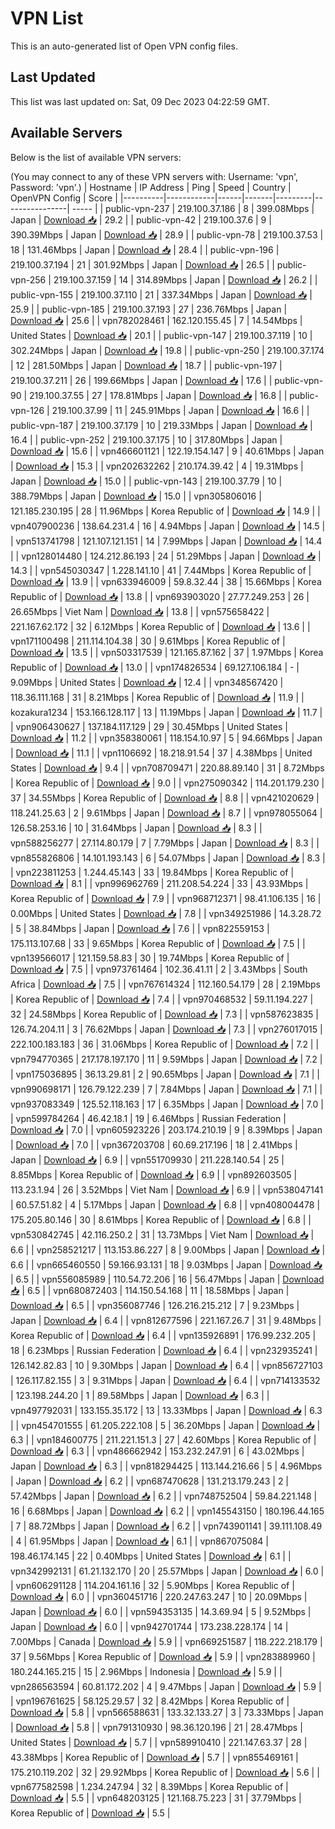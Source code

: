 # VPN List

This is an auto-generated list of Open VPN config files.

## Last Updated

This list was last updated on: Sat, 09 Dec 2023 04:22:59 GMT.

## Available Servers

Below is the list of available VPN servers:

(You may connect to any of these VPN servers with: Username: 'vpn', Password: 'vpn'.)
| Hostname | IP Address | Ping | Speed | Country | OpenVPN Config | Score |
|----------|------------|------|-------|---------|----------------| ----- |
| public-vpn-237 | 219.100.37.186 | 8 | 399.08Mbps | Japan | [Download 📥](./configs/server_0_JP.ovpn) | 29.2 |
| public-vpn-42 | 219.100.37.6 | 9 | 390.39Mbps | Japan | [Download 📥](./configs/server_1_JP.ovpn) | 28.9 |
| public-vpn-78 | 219.100.37.53 | 18 | 131.46Mbps | Japan | [Download 📥](./configs/server_2_JP.ovpn) | 28.4 |
| public-vpn-196 | 219.100.37.194 | 21 | 301.92Mbps | Japan | [Download 📥](./configs/server_3_JP.ovpn) | 26.5 |
| public-vpn-256 | 219.100.37.159 | 14 | 314.89Mbps | Japan | [Download 📥](./configs/server_4_JP.ovpn) | 26.2 |
| public-vpn-155 | 219.100.37.110 | 21 | 337.34Mbps | Japan | [Download 📥](./configs/server_5_JP.ovpn) | 25.9 |
| public-vpn-185 | 219.100.37.193 | 27 | 236.76Mbps | Japan | [Download 📥](./configs/server_6_JP.ovpn) | 25.6 |
| vpn782028461 | 162.120.155.45 | 7 | 14.54Mbps | United States | [Download 📥](./configs/server_7_US.ovpn) | 20.1 |
| public-vpn-147 | 219.100.37.119 | 10 | 302.24Mbps | Japan | [Download 📥](./configs/server_8_JP.ovpn) | 19.8 |
| public-vpn-250 | 219.100.37.174 | 12 | 281.50Mbps | Japan | [Download 📥](./configs/server_9_JP.ovpn) | 18.7 |
| public-vpn-197 | 219.100.37.211 | 26 | 199.66Mbps | Japan | [Download 📥](./configs/server_10_JP.ovpn) | 17.6 |
| public-vpn-90 | 219.100.37.55 | 27 | 178.81Mbps | Japan | [Download 📥](./configs/server_11_JP.ovpn) | 16.8 |
| public-vpn-126 | 219.100.37.99 | 11 | 245.91Mbps | Japan | [Download 📥](./configs/server_12_JP.ovpn) | 16.6 |
| public-vpn-187 | 219.100.37.179 | 10 | 219.33Mbps | Japan | [Download 📥](./configs/server_13_JP.ovpn) | 16.4 |
| public-vpn-252 | 219.100.37.175 | 10 | 317.80Mbps | Japan | [Download 📥](./configs/server_14_JP.ovpn) | 15.6 |
| vpn466601121 | 122.19.154.147 | 9 | 40.61Mbps | Japan | [Download 📥](./configs/server_15_JP.ovpn) | 15.3 |
| vpn202632262 | 210.174.39.42 | 4 | 19.31Mbps | Japan | [Download 📥](./configs/server_16_JP.ovpn) | 15.0 |
| public-vpn-143 | 219.100.37.79 | 10 | 388.79Mbps | Japan | [Download 📥](./configs/server_17_JP.ovpn) | 15.0 |
| vpn305806016 | 121.185.230.195 | 28 | 11.96Mbps | Korea Republic of | [Download 📥](./configs/server_18_KR.ovpn) | 14.9 |
| vpn407900236 | 138.64.231.4 | 16 | 4.94Mbps | Japan | [Download 📥](./configs/server_19_JP.ovpn) | 14.5 |
| vpn513741798 | 121.107.121.151 | 14 | 7.99Mbps | Japan | [Download 📥](./configs/server_20_JP.ovpn) | 14.4 |
| vpn128014480 | 124.212.86.193 | 24 | 51.29Mbps | Japan | [Download 📥](./configs/server_21_JP.ovpn) | 14.3 |
| vpn545030347 | 1.228.141.10 | 41 | 7.44Mbps | Korea Republic of | [Download 📥](./configs/server_22_KR.ovpn) | 13.9 |
| vpn633946009 | 59.8.32.44 | 38 | 15.66Mbps | Korea Republic of | [Download 📥](./configs/server_23_KR.ovpn) | 13.8 |
| vpn693903020 | 27.77.249.253 | 26 | 26.65Mbps | Viet Nam | [Download 📥](./configs/server_24_VN.ovpn) | 13.8 |
| vpn575658422 | 221.167.62.172 | 32 | 6.12Mbps | Korea Republic of | [Download 📥](./configs/server_25_KR.ovpn) | 13.6 |
| vpn171100498 | 211.114.104.38 | 30 | 9.61Mbps | Korea Republic of | [Download 📥](./configs/server_26_KR.ovpn) | 13.5 |
| vpn503317539 | 121.165.87.162 | 37 | 1.97Mbps | Korea Republic of | [Download 📥](./configs/server_27_KR.ovpn) | 13.0 |
| vpn174826534 | 69.127.106.184 | - | 9.09Mbps | United States | [Download 📥](./configs/server_28_US.ovpn) | 12.4 |
| vpn348567420 | 118.36.111.168 | 31 | 8.21Mbps | Korea Republic of | [Download 📥](./configs/server_29_KR.ovpn) | 11.9 |
| kozakura1234 | 153.166.128.117 | 13 | 11.19Mbps | Japan | [Download 📥](./configs/server_30_JP.ovpn) | 11.7 |
| vpn906430627 | 137.184.117.129 | 29 | 30.45Mbps | United States | [Download 📥](./configs/server_31_US.ovpn) | 11.2 |
| vpn358380061 | 118.154.10.97 | 5 | 94.66Mbps | Japan | [Download 📥](./configs/server_32_JP.ovpn) | 11.1 |
| vpn1106692 | 18.218.91.54 | 37 | 4.38Mbps | United States | [Download 📥](./configs/server_33_US.ovpn) | 9.4 |
| vpn708709471 | 220.88.89.140 | 31 | 8.72Mbps | Korea Republic of | [Download 📥](./configs/server_34_KR.ovpn) | 9.0 |
| vpn275090342 | 114.201.179.230 | 37 | 34.55Mbps | Korea Republic of | [Download 📥](./configs/server_35_KR.ovpn) | 8.8 |
| vpn421020629 | 118.241.25.63 | 2 | 9.61Mbps | Japan | [Download 📥](./configs/server_36_JP.ovpn) | 8.7 |
| vpn978055064 | 126.58.253.16 | 10 | 31.64Mbps | Japan | [Download 📥](./configs/server_37_JP.ovpn) | 8.3 |
| vpn588256277 | 27.114.80.179 | 7 | 7.79Mbps | Japan | [Download 📥](./configs/server_38_JP.ovpn) | 8.3 |
| vpn855826806 | 14.101.193.143 | 6 | 54.07Mbps | Japan | [Download 📥](./configs/server_39_JP.ovpn) | 8.3 |
| vpn223811253 | 1.244.45.143 | 33 | 19.84Mbps | Korea Republic of | [Download 📥](./configs/server_40_KR.ovpn) | 8.1 |
| vpn996962769 | 211.208.54.224 | 33 | 43.93Mbps | Korea Republic of | [Download 📥](./configs/server_41_KR.ovpn) | 7.9 |
| vpn968712371 | 98.41.106.135 | 16 | 0.00Mbps | United States | [Download 📥](./configs/server_42_US.ovpn) | 7.8 |
| vpn349251986 | 14.3.28.72 | 5 | 38.84Mbps | Japan | [Download 📥](./configs/server_43_JP.ovpn) | 7.6 |
| vpn822559153 | 175.113.107.68 | 33 | 9.65Mbps | Korea Republic of | [Download 📥](./configs/server_44_KR.ovpn) | 7.5 |
| vpn139566017 | 121.159.58.83 | 30 | 19.74Mbps | Korea Republic of | [Download 📥](./configs/server_45_KR.ovpn) | 7.5 |
| vpn973761464 | 102.36.41.11 | 2 | 3.43Mbps | South Africa | [Download 📥](./configs/server_46_ZA.ovpn) | 7.5 |
| vpn767614324 | 112.160.54.179 | 28 | 2.19Mbps | Korea Republic of | [Download 📥](./configs/server_47_KR.ovpn) | 7.4 |
| vpn970468532 | 59.11.194.227 | 32 | 24.58Mbps | Korea Republic of | [Download 📥](./configs/server_48_KR.ovpn) | 7.3 |
| vpn587623835 | 126.74.204.11 | 3 | 76.62Mbps | Japan | [Download 📥](./configs/server_49_JP.ovpn) | 7.3 |
| vpn276017015 | 222.100.183.183 | 36 | 31.06Mbps | Korea Republic of | [Download 📥](./configs/server_50_KR.ovpn) | 7.2 |
| vpn794770365 | 217.178.197.170 | 11 | 9.59Mbps | Japan | [Download 📥](./configs/server_51_JP.ovpn) | 7.2 |
| vpn175036895 | 36.13.29.81 | 2 | 90.65Mbps | Japan | [Download 📥](./configs/server_52_JP.ovpn) | 7.1 |
| vpn990698171 | 126.79.122.239 | 7 | 7.84Mbps | Japan | [Download 📥](./configs/server_53_JP.ovpn) | 7.1 |
| vpn937083349 | 125.52.118.163 | 17 | 6.35Mbps | Japan | [Download 📥](./configs/server_54_JP.ovpn) | 7.0 |
| vpn599784264 | 46.42.18.1 | 19 | 6.46Mbps | Russian Federation | [Download 📥](./configs/server_55_RU.ovpn) | 7.0 |
| vpn605923226 | 203.174.210.19 | 9 | 8.39Mbps | Japan | [Download 📥](./configs/server_56_JP.ovpn) | 7.0 |
| vpn367203708 | 60.69.217.196 | 18 | 2.41Mbps | Japan | [Download 📥](./configs/server_57_JP.ovpn) | 6.9 |
| vpn551709930 | 211.228.140.54 | 25 | 8.85Mbps | Korea Republic of | [Download 📥](./configs/server_58_KR.ovpn) | 6.9 |
| vpn892603505 | 113.23.1.94 | 26 | 3.52Mbps | Viet Nam | [Download 📥](./configs/server_59_VN.ovpn) | 6.9 |
| vpn538047141 | 60.57.51.82 | 4 | 5.17Mbps | Japan | [Download 📥](./configs/server_60_JP.ovpn) | 6.8 |
| vpn408004478 | 175.205.80.146 | 30 | 8.61Mbps | Korea Republic of | [Download 📥](./configs/server_61_KR.ovpn) | 6.8 |
| vpn530842745 | 42.116.250.2 | 31 | 13.73Mbps | Viet Nam | [Download 📥](./configs/server_62_VN.ovpn) | 6.6 |
| vpn258521217 | 113.153.86.227 | 8 | 9.00Mbps | Japan | [Download 📥](./configs/server_63_JP.ovpn) | 6.6 |
| vpn665460550 | 59.166.93.131 | 18 | 9.03Mbps | Japan | [Download 📥](./configs/server_64_JP.ovpn) | 6.5 |
| vpn556085989 | 110.54.72.206 | 16 | 56.47Mbps | Japan | [Download 📥](./configs/server_65_JP.ovpn) | 6.5 |
| vpn680872403 | 114.150.54.168 | 11 | 18.58Mbps | Japan | [Download 📥](./configs/server_66_JP.ovpn) | 6.5 |
| vpn356087746 | 126.216.215.212 | 7 | 9.23Mbps | Japan | [Download 📥](./configs/server_67_JP.ovpn) | 6.4 |
| vpn812677596 | 221.167.26.7 | 31 | 9.48Mbps | Korea Republic of | [Download 📥](./configs/server_68_KR.ovpn) | 6.4 |
| vpn135926891 | 176.99.232.205 | 18 | 6.23Mbps | Russian Federation | [Download 📥](./configs/server_69_RU.ovpn) | 6.4 |
| vpn232935241 | 126.142.82.83 | 10 | 9.30Mbps | Japan | [Download 📥](./configs/server_70_JP.ovpn) | 6.4 |
| vpn856727103 | 126.117.82.155 | 3 | 9.31Mbps | Japan | [Download 📥](./configs/server_71_JP.ovpn) | 6.4 |
| vpn714133532 | 123.198.244.20 | 1 | 89.58Mbps | Japan | [Download 📥](./configs/server_72_JP.ovpn) | 6.3 |
| vpn497792031 | 133.155.35.172 | 13 | 13.33Mbps | Japan | [Download 📥](./configs/server_73_JP.ovpn) | 6.3 |
| vpn454701555 | 61.205.222.108 | 5 | 36.20Mbps | Japan | [Download 📥](./configs/server_74_JP.ovpn) | 6.3 |
| vpn184600775 | 211.221.151.3 | 27 | 42.60Mbps | Korea Republic of | [Download 📥](./configs/server_75_KR.ovpn) | 6.3 |
| vpn486662942 | 153.232.247.91 | 6 | 43.02Mbps | Japan | [Download 📥](./configs/server_76_JP.ovpn) | 6.3 |
| vpn818294425 | 113.144.216.66 | 5 | 4.96Mbps | Japan | [Download 📥](./configs/server_77_JP.ovpn) | 6.2 |
| vpn687470628 | 131.213.179.243 | 2 | 57.42Mbps | Japan | [Download 📥](./configs/server_78_JP.ovpn) | 6.2 |
| vpn748752504 | 59.84.221.148 | 16 | 6.68Mbps | Japan | [Download 📥](./configs/server_79_JP.ovpn) | 6.2 |
| vpn145543150 | 180.196.44.165 | 7 | 88.72Mbps | Japan | [Download 📥](./configs/server_80_JP.ovpn) | 6.2 |
| vpn743901141 | 39.111.108.49 | 4 | 61.95Mbps | Japan | [Download 📥](./configs/server_81_JP.ovpn) | 6.1 |
| vpn867075084 | 198.46.174.145 | 22 | 0.40Mbps | United States | [Download 📥](./configs/server_82_US.ovpn) | 6.1 |
| vpn342992131 | 61.21.132.170 | 20 | 25.57Mbps | Japan | [Download 📥](./configs/server_83_JP.ovpn) | 6.0 |
| vpn606291128 | 114.204.161.16 | 32 | 5.90Mbps | Korea Republic of | [Download 📥](./configs/server_84_KR.ovpn) | 6.0 |
| vpn360451716 | 220.247.63.247 | 10 | 20.09Mbps | Japan | [Download 📥](./configs/server_85_JP.ovpn) | 6.0 |
| vpn594353135 | 14.3.69.94 | 5 | 9.52Mbps | Japan | [Download 📥](./configs/server_86_JP.ovpn) | 6.0 |
| vpn942701744 | 173.238.228.174 | 14 | 7.00Mbps | Canada | [Download 📥](./configs/server_87_CA.ovpn) | 5.9 |
| vpn669251587 | 118.222.218.179 | 37 | 9.56Mbps | Korea Republic of | [Download 📥](./configs/server_88_KR.ovpn) | 5.9 |
| vpn283889960 | 180.244.165.215 | 15 | 2.96Mbps | Indonesia | [Download 📥](./configs/server_89_ID.ovpn) | 5.9 |
| vpn286563594 | 60.81.172.202 | 4 | 9.47Mbps | Japan | [Download 📥](./configs/server_90_JP.ovpn) | 5.9 |
| vpn196761625 | 58.125.29.57 | 32 | 8.42Mbps | Korea Republic of | [Download 📥](./configs/server_91_KR.ovpn) | 5.8 |
| vpn566588631 | 133.32.133.27 | 3 | 73.33Mbps | Japan | [Download 📥](./configs/server_92_JP.ovpn) | 5.8 |
| vpn791310930 | 98.36.120.196 | 21 | 28.47Mbps | United States | [Download 📥](./configs/server_93_US.ovpn) | 5.7 |
| vpn589910410 | 221.147.63.37 | 28 | 43.38Mbps | Korea Republic of | [Download 📥](./configs/server_94_KR.ovpn) | 5.7 |
| vpn855469161 | 175.210.119.202 | 32 | 29.92Mbps | Korea Republic of | [Download 📥](./configs/server_95_KR.ovpn) | 5.6 |
| vpn677582598 | 1.234.247.94 | 32 | 8.39Mbps | Korea Republic of | [Download 📥](./configs/server_96_KR.ovpn) | 5.5 |
| vpn648203125 | 121.168.75.223 | 31 | 37.79Mbps | Korea Republic of | [Download 📥](./configs/server_97_KR.ovpn) | 5.5 |

